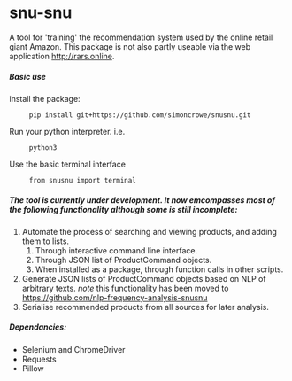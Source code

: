 # snu-snu
A tool for 'training' the recommendation system used by the online retail giant Amazon. This package is not also partly useable via the web application http://rars.online.

##### Basic use

install the package:

         pip install git+https://github.com/simoncrowe/snusnu.git
         
Run your python interpreter. i.e.

         python3
         
Use the basic terminal interface

         from snusnu import terminal

##### The tool is currently under development. It now emcompasses most of the following functionality although some is still incomplete:
1. Automate the process of searching and viewing products, and adding them to lists.
    1. Through interactive command line interface.
    1. Through JSON list of ProductCommand objects.
    1. When installed as a package, through function calls in other scripts.
1. Generate JSON lists of ProductCommand objects based on NLP of arbitrary texts. *note* this functionality has been moved to https://github.com/nlp-frequency-analysis-snusnu
1. Serialise recommended products from all sources for later analysis.

##### Dependancies:
- Selenium and ChromeDriver
- Requests
- Pillow
